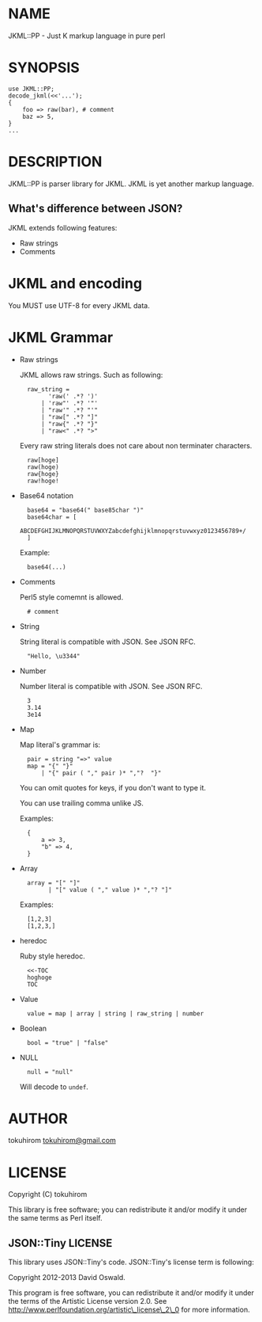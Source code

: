 # NAME

JKML::PP - Just K markup language in pure perl

# SYNOPSIS

    use JKML::PP;
    decode_jkml(<<'...');
    {
        foo => raw(bar), # comment
        baz => 5,
    }
    ...

# DESCRIPTION

JKML::PP is parser library for JKML. JKML is yet another markup language.

## What's difference between JSON?

JKML extends following features:

- Raw strings
- Comments

# JKML and encoding

You MUST use UTF-8 for every JKML data.

# JKML Grammar

- Raw strings

    JKML allows raw strings. Such as following:

        raw_string =
              'raw(' .*? ')'
            | 'raw"' .*? '"'
            | "raw'" .*? "'"
            | "raw[" .*? "]"
            | "raw{" .*? "}"
            | "raw<" .*? ">"

    Every raw string literals does not care about non terminater characters.

        raw[hoge]
        raw(hoge)
        raw{hoge}
        raw!hoge!

- Base64 notation

        base64 = "base64(" base85char ")"
        base64char = [
            ABCDEFGHIJKLMNOPQRSTUVWXYZabcdefghijklmnopqrstuvwxyz0123456789+/
        ]

    Example:

        base64(...)

- Comments

    Perl5 style comemnt is allowed.

        # comment

- String

    String literal is compatible with JSON. See JSON RFC.

        "Hello, \u3344"

- Number

    Number literal is compatible with JSON. See JSON RFC.

        3
        3.14
        3e14

- Map

    Map literal's grammar is:

        pair = string "=>" value
        map = "{" "}"
            | "{" pair ( "," pair )* ","?  "}"

    You can omit quotes for keys, if you don't want to type it.

    You can use trailing comma unlike JS.

    Examples:

        {
            a => 3,
            "b" => 4,
        }

- Array

        array = "[" "]"
              | "[" value ( "," value )* ","? "]"

    Examples:

        [1,2,3]
        [1,2,3,]

- heredoc

    Ruby style heredoc.

        <<-TOC
        hoghoge
        TOC

- Value

        value = map | array | string | raw_string | number
- Boolean

        bool = "true" | "false"
- NULL

        null = "null"

    Will decode to `undef`.

# AUTHOR

tokuhirom <tokuhirom@gmail.com>

# LICENSE

Copyright (C) tokuhirom

This library is free software; you can redistribute it and/or modify
it under the same terms as Perl itself.

## JSON::Tiny LICENSE

This library uses JSON::Tiny's code. JSON::Tiny's license term is following:

Copyright 2012-2013 David Oswald.

This program is free software, you can redistribute it and/or modify it under the terms of the Artistic License version 2.0.
See http://www.perlfoundation.org/artistic\_license\_2\_0 for more information.


